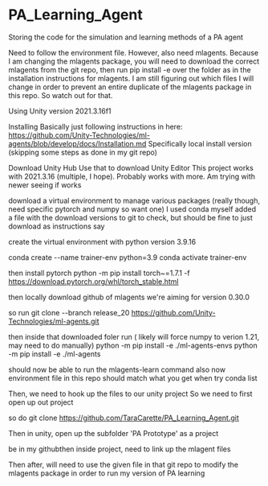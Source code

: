 # PA_Learning_Agent
Storing the code for the simulation and learning methods of a PA agent


Need to follow the environment file.
However, also need mlagents.
Because I am changing the mlagents package, you will need to download the correct mlagents from the git repo, then run pip install -e over the folder as in the installation instructions for mlagents. I am still figuring out which files I will change in order to prevent an entire duplicate of the mlagents package in this repo. So watch out for that.

Using Unity version 2021.3.16f1



Installing
Basically just following instructions in here: https://github.com/Unity-Technologies/ml-agents/blob/develop/docs/Installation.md
Specifically local install version
(skipping some steps as done in my git repo)

Download Unity Hub
Use that to download Unity Editor
This project works with 2021.3.16 (multiple, I hope). Probably works with more. Am trying with newer seeing if works

download a virtual environment to manage various packages (really though, need specific pytorch and numpy so want one)
I used conda myself
added a file with the download versions to git to check, but should be fine to just download as instructions say

create the virtual environment
with python version 3.9.16

conda create --name trainer-env python=3.9
conda activate trainer-env

then install pytorch
python -m pip install torch~=1.7.1 -f https://download.pytorch.org/whl/torch_stable.html


then locally download github of mlagents
we're aiming for version 0.30.0

so run
git clone --branch release_20 https://github.com/Unity-Technologies/ml-agents.git

then inside that downloaded foler run
( likely will force numpy to verion 1.21, may need to do manually)
python -m pip install -e ./ml-agents-envs
python -m pip install -e ./ml-agents

should now be able to run the mlagents-learn command
also now environment file in this repo should match what you get when try conda list


Then, we need to hook up the files to our unity project 
So we need to first open up out project

so do
git clone https://github.com/TaraCarette/PA_Learning_Agent.git

Then in unity, open up the subfolder 'PA Prototype' as a project


be in my githubthen inside project, need to link up the mlagent files

Then after, will need to use the given file in that git repo to modify the mlagents package in order to run my version of PA learning
